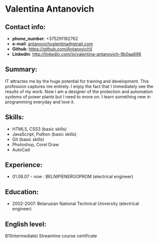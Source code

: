# Valentina Antanovich

## Contact info:
* **phone_number**: +375291182762
* **e-mail**: antanovichvalentina@gmail.com
* **Github**: https://github.com/AntanovichV
* **Linkedin**: http://linkedin.com/in/valentina-antanovich-9b0aa696


## Summary:
 IT attractes me by the huge potential for training and development. This profession captures me entirely. I enjoy the fact that I immediately see the results of my work. Now I am a designer of the protection and automation systems of power plants but I need to move on. I learn something new in programming everyday and love it. 

## Skills:
* HTML5, CSS3 (basic skills)
* JavaScript, Puthon (basic skills)
* Git (basic skills)
* Photoshop, Corel Draw
* AutoCad


## Experience:
* 01.08.07 - now : BELNIPIENERGOPROM (electrical engineer)


## Education:
* 2002-2007: Belarusian National Technical University (electrical engineer)


## English level:
B1(Intermediate) Streamline course certificate
